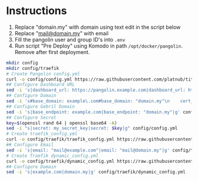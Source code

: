 
# Instructions
1. Replace "domain.my" with domain using text edit in the script below
2. Replace "mail@domain.my" with email
3. Fill the pangolin user and group ID's into `.env`
4. Run script "Pre Deploy" using Komodo in path `/opt/docker/pangolin`. Remove after first deployment.

```bash
mkdir config
mkdir config/traefik
# Create Pangolin config.yml
curl -o config/config.yml https://raw.githubusercontent.com/platnub/titan-server/refs/heads/main/docker/containers/pangolin/newt/config/config.yml
## Configure Dashboard URL
sed -i 's|dashboard_url: https://pangolin.example.com|dashboard_url: https://pangolin.domain.my|g' config/config.yml
## Configure Domain
sed -i 's#base_domain: example\.com#base_domain: "domain.my"\n    cert_resolver: "letsencrypt"#' config/config.yml
## Configure Gebril Domain
sed -i 's|base_endpoint: example.com|base_endpoint: "domain.my"|g' config/config.yml
## Configure Secret
key=$(openssl rand 64 | openssl base64 -A)
sed -i "s|secret: my_secret_key|secret: $key|g" config/config.yml
# Create traefik_config.yml
curl -o config/traefik/traefik_config.yml https://raw.githubusercontent.com/platnub/titan-server/refs/heads/main/docker/containers/pangolin/newt/config/traefik/traefik_config.yml
## Configure Email
sed -i 's|email: "mail@example.com"|email: "mail@domain.my"|g' config/traefik/traefik_config.yml
# Create Traefik dynamic_config.yml
curl -o config/traefik/dynamic_config.yml https://raw.githubusercontent.com/platnub/titan-server/refs/heads/main/docker/containers/pangolin/newt/config/traefik/dynamic_config.yml
## Configure Domain
sed -i 's|example.com|domain.my|g' config/traefik/dynamic_config.yml
```
